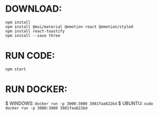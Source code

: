 # DOWNLOAD:
`npm install` <br>
`npm install @mui/material @emotion react @emotion/styled` <br>
`npm install react-toastify` <br>
`npm install --save three` <br>
# RUN CODE:
`npm start`
# RUN DOCKER:
$ WINDOWS:
`docker run -p 3000:3000 3981faa622bd`
$ UBUNTU:
`sudo docker run -p 3000:3000 3981faa622bd`